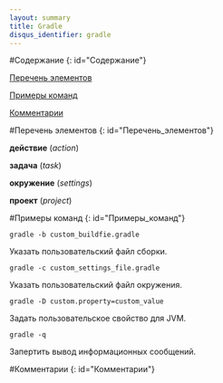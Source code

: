 ```yaml
---
layout: summary
title: Gradle
disqus_identifier: gradle
---
```


#Содержание
{: id="Содержание"}

[Перечень элементов](#Перечень_элементов)

[Примеры команд](#Примеры_команд)

[Комментарии](#Комментарии)

#Перечень элементов
{: id="Перечень_элементов"}

**действие** (*action*)

**задача** (*task*)

**окружение** (*settings*)

**проект** (*project*)

#Примеры команд
{: id="Примеры_команд"}

`gradle -b custom_buildfie.gradle`

Указать пользовательский файл сборки.

`gradle -c custom_settings_file.gradle`

Указать пользовательский файл окружения.

`gradle -D custom.property=custom_value`

Задать пользовательское свойство для JVM.

`gradle -q`

Запертить вывод информационных сообщений.

#Комментарии
{: id="Комментарии"}
